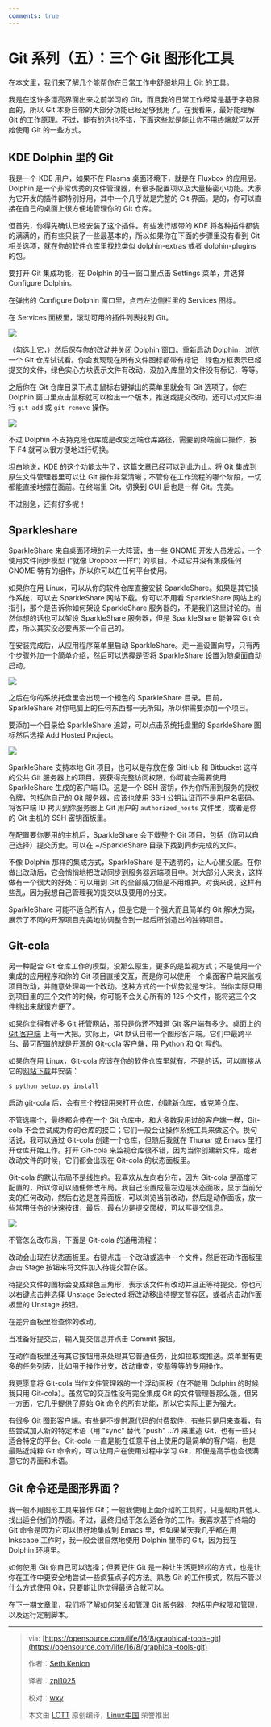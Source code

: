 ```yaml
---
comments: true
---
```


Git 系列（五）：三个 Git 图形化工具
=============================

在本文里，我们来了解几个能帮你在日常工作中舒服地用上 Git 的工具。

我是在这许多漂亮界面出来之前学习的 Git，而且我的日常工作经常是基于字符界面的，所以 Git 本身自带的大部分功能已经足够我用了。在我看来，最好能理解 Git 的工作原理。不过，能有的选也不错，下面这些就是能让你不用终端就可以开始使用 Git 的一些方式。

## KDE Dolphin 里的 Git

我是一个 KDE 用户，如果不在 Plasma 桌面环境下，就是在 Fluxbox 的应用层。Dolphin 是一个非常优秀的文件管理器，有很多配置项以及大量秘密小功能。大家为它开发的插件都特别好用，其中一个几乎就是完整的 Git 界面。是的，你可以直接在自己的桌面上很方便地管理你的 Git 仓库。

但首先，你得先确认已经安装了这个插件。有些发行版带的 KDE 将各种插件都装的满满的，而有些只装了一些最基本的，所以如果你在下面的步骤里没有看到 Git 相关选项，就在你的软件仓库里找找类似 dolphin-extras 或者 dolphin-plugins 的包。

要打开 Git 集成功能，在 Dolphin 的任一窗口里点击 Settings 菜单，并选择 Configure Dolphin。

在弹出的 Configure Dolphin 窗口里，点击左边侧栏里的 Services 图标。

在 Services 面板里，滚动可用的插件列表找到 Git。

![](https://opensource.com/sites/default/files/4_dolphinconfig.jpg)

（勾选上它，）然后保存你的改动并关闭 Dolphin 窗口。重新启动 Dolphin，浏览一个 Git 仓库试试看。你会发现现在所有文件图标都带有标记：绿色方框表示已经提交的文件，绿色实心方块表示文件有改动，没加入库里的文件没有标记，等等。

之后你在 Git 仓库目录下点击鼠标右键弹出的菜单里就会有 Git 选项了。你在 Dolphin 窗口里点击鼠标就可以检出一个版本，推送或提交改动，还可以对文件进行 `git add` 或 `git remove` 操作。

![](https://opensource.com/sites/default/files/4_dolphingit.jpg)

不过 Dolphin 不支持克隆仓库或是改变远端仓库路径，需要到终端窗口操作，按下 F4 就可以很方便地进行切换。

坦白地说，KDE 的这个功能太牛了，这篇文章已经可以到此为止。将 Git 集成到原生文件管理器里可以让 Git 操作非常清晰；不管你在工作流程的哪个阶段，一切都能直接地摆在面前。在终端里 Git，切换到 GUI 后也是一样 Git。完美。

不过别急，还有好多呢！

## Sparkleshare

SparkleShare 来自桌面环境的另一大阵营，由一些 GNOME 开发人员发起，一个使用文件同步模型 (“就像 Dropbox 一样!”) 的项目。不过它并没有集成任何 GNOME 特有的组件，所以你可以在任何平台使用。

如果你在用 Linux，可以从你的软件仓库直接安装 SparkleShare。如果是其它操作系统，可以去 SparkleShare 网站下载。你可以不用看 SparkleShare 网站上的指引，那个是告诉你如何架设 SparkleShare 服务器的，不是我们这里讨论的。当然你想的话也可以架设 SparkleShare 服务器，但是 SparkleShare 能兼容 Git 仓库，所以其实没必要再架一个自己的。

在安装完成后，从应用程序菜单里启动 SparkleShare。走一遍设置向导，只有两个步骤外加一个简单介绍，然后可以选择是否将 SparkleShare 设置为随桌面自动启动。

![](https://opensource.com/sites/default/files/4_sparklesetup.jpg)

之后在你的系统托盘里会出现一个橙色的 SparkleShare 目录。目前，SparkleShare 对你电脑上的任何东西都一无所知，所以你需要添加一个项目。

要添加一个目录给 SparkleShare 追踪，可以点击系统托盘里的 SparkleShare 图标然后选择 Add Hosted Project。

![](https://opensource.com/sites/default/files/4_sparklehost.jpg)

SparkleShare 支持本地 Git 项目，也可以是存放在像 GitHub 和 Bitbucket 这样的公共 Git 服务器上的项目。要获得完整访问权限，你可能会需要使用 SparkleShare 生成的客户端 ID。这是一个 SSH 密钥，作为你所用到服务的授权令牌，包括你自己的 Git 服务器，应该也使用 SSH 公钥认证而不是用户名密码。将客户端 ID 拷贝到你服务器上 Git 用户的 `authorized_hosts` 文件里，或者是你的 Git 主机的 SSH 密钥面板里。

在配置要你要用的主机后，SparkleShare 会下载整个 Git 项目，包括（你可以自己选择）提交历史。可以在 ~/SparkleShare 目录下找到同步完成的文件。

不像 Dolphin 那样的集成方式，SparkleShare 是不透明的，让人心里没底。在你做出改动后，它会悄悄地把改动同步到服务器远端项目中。对大部分人来说，这样做有一个很大的好处：可以用到 Git 的全部威力但是不用维护。对我来说，这样有些乱，因为我想自己管理我的提交以及要用的分支。

SparkleShare 可能不适合所有人，但是它是一个强大而且简单的 Git 解决方案，展示了不同的开源项目完美地协调整合到一起后所创造出的独特项目。

## Git-cola

另一种配合 Git 仓库工作的模型，没那么原生，更多的是监视方式；不是使用一个集成的应用程序和你的 Git 项目直接交互，而是你可以使用一个桌面客户端来监视项目改动，并随意处理每一个改动。这种方式的一个优势就是专注。当你实际只用到项目里的三个文件的时候，你可能不会关心所有的 125 个文件，能将这三个文件挑出来就很方便了。

如果你觉得有好多 Git 托管网站，那只是你还不知道 Git 客户端有多少。[桌面上的 Git 客户端](https://git-scm.com/downloads/guis) 上有一大把。实际上，Git 默认自带一个图形客户端。它们中最跨平台、最可配置的就是开源的 [Git-cola](https://git-cola.github.io/) 客户端，用 Python 和 Qt 写的。

如果你在用 Linux，Git-cola 应该在你的软件仓库里就有。不是的话，可以直接从它的[网站下载](https://git-cola.github.io/)并安装：

```Bash
$ python setup.py install
```

启动 git-cola 后，会有三个按钮用来打开仓库，创建新仓库，或克隆仓库。

不管选哪个，最终都会停在一个 Git 仓库中。和大多数我用过的客户端一样，Git-cola 不会尝试成为你的仓库的接口；它们一般会让操作系统工具来做这个。换句话说，我可以通过 Git-cola 创建一个仓库，但随后我就在 Thunar 或 Emacs 里打开仓库开始工作。打开 Git-cola 来监视仓库很不错，因为当你创建新文件，或者改动文件的时候，它们都会出现在 Git-cola 的状态面板里。

Git-cola 的默认布局不是线性的。我喜欢从左向右分布，因为 Git-cola 是高度可配置的，所以你可以随便修改布局。我自己设置成最左边是状态面板，显示当前分支的任何改动，然后右边是差异面板，可以浏览当前改动，然后是动作面板，放一些常用任务的快速按钮，最后，最右边是提交面板，可以写提交信息。

![](https://opensource.com/sites/default/files/4_gitcola.jpg)

不管怎么改布局，下面是 Git-cola 的通用流程：

改动会出现在状态面板里。右键点击一个改动或选中一个文件，然后在动作面板里点击 Stage 按钮来将文件加入待提交暂存区。

待提交文件的图标会变成绿色三角形，表示该文件有改动并且正等待提交。你也可以右键点击并选择 Unstage Selected 将改动移出待提交暂存区，或者点击动作面板里的 Unstage 按钮。

在差异面板里检查你的改动。

当准备好提交后，输入提交信息并点击 Commit 按钮。

在动作面板里还有其它按钮用来处理其它普通任务，比如拉取或推送。菜单里有更多的任务列表，比如用于操作分支，改动审查，变基等等的专用操作。

我更愿意将 Git-cola 当作文件管理器的一个浮动面板（在不能用 Dolphin 的时候我只用 Git-cola）。虽然它的交互性没有完全集成 Git 的文件管理器那么强，但另一方面，它几乎提供了原始 Git 命令的所有功能，所以它实际上更为强大。

有很多 Git 图形客户端。有些是不提供源代码的付费软件，有些只是用来查看，有些尝试加入新的特定术语（用 "sync" 替代 "push" ...?) 来重造 Git，也有一些只适合特定的平台。Git-cola 一直是能在任意平台上使用的最简单的客户端，也是最贴近纯粹 Git 命令的，可以让用户在使用过程中学习 Git，即便是高手也会很满意它的界面和术语。

## Git 命令还是图形界面？

我一般不用图形工具来操作 Git；一般我使用上面介绍的工具时，只是帮助其他人找出适合他们的界面。不过，最终归结于怎么适合你的工作。我喜欢基于终端的 Git 命令是因为它可以很好地集成到 Emacs 里，但如果某天我几乎都在用 Inkscape 工作时，我一般会很自然地使用 Dolphin 里带的 Git，因为我在 Dolphin 环境里。

如何使用 Git 你自己可以选择；但要记住 Git 是一种让生活更轻松的方式，也是让你在工作中更安全地尝试一些疯狂点子的方法。熟悉 Git 的工作模式，然后不管以什么方式使用 Git，只要能让你觉得最适合就可以。

在下一期文章里，我们将了解如何架设和管理 Git 服务器，包括用户权限和管理，以及运行定制脚本。


--------------------------------------------------------------------------------

>via: [https://opensource.com/life/16/8/graphical-tools-git](https://opensource.com/life/16/8/graphical-tools-git)
>
>作者：[Seth Kenlon](https://opensource.com/users/seth)
>
>译者：[zpl1025](https://github.com/zpl1025)
>
>校对：[wxy](https://github.com/wxy)
>
>本文由 [LCTT](https://github.com/LCTT/TranslateProject) 原创编译，[Linux中国](https://linux.cn/) 荣誉推出



